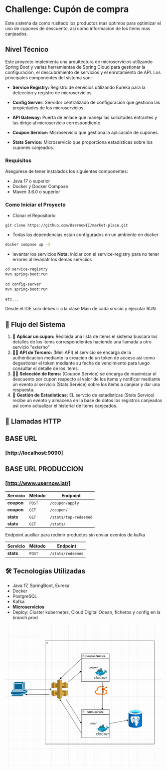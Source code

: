 # Challenge: Cupón de compra

Este sistema da como rusltado los productos mas optimos para optimizar el uso de cupones de descuento, asi como informacion de los items mas canjeados.


## Nivel Técnico
Este proyecto implementa una arquitectura de microservicios utilizando Spring Boot y varias herramientas de Spring Cloud para gestionar la configuración, el descubrimiento de servicios y el enrutamiento de API. Los principales componentes del sistema son:

- **Service Registry:** Registro de servicios utilizando Eureka para la detección y registro de microservicios.​

- **Config Server:** Servidor centralizado de configuración que gestiona las propiedades de los microservicios.​

- **API Gateway:** Puerta de enlace que maneja las solicitudes entrantes y las dirige al microservicio correspondiente.​

- **Coupon Service:** Microservicio que gestiona la aplicación de cupones.​

- **Stats Service:** Microservicio que proporciona estadísticas sobre los cupones canjeados.​

### Requisitos


Asegúrese de tener instalados los siguientes componentes:

- Java 17 o superior​
- Docker y Docker Compose​
- Maven 3.6.0 o superior​


### Como Iniciar el Proyecto

- Clonar el Repositorio

```
git clone https://github.com/UsernowII/market-place.git
```

- Todas las dependencias estan configurados en un ambiente en docker

``` bash
docker compose up -d
```

- levantar los servicios
**Nota:** iniciar con el service-registry para no tener errores al levanatr los demas servciios

```
cd service-registry
mvn spring-boot:run

cd config-server
mvn spring-boot:run

etc...
```

Desde el IDE solo debes ir a la clase Main de cada srvicio y ejecutar RUN


## 🚀 Flujo del Sistema

1. 🛒 **Aplicar un cupon:** Recibida una lista de items el sistema buscara los detalles de los items correspondientes haciendo una llamada a otro servicio "externo"
2. 👨‍🍳 **API de Tercero:** (Meli API) el servicio se encarga de la authenticacion mediante la creacion de un token de acceso asi como degestionar el token mediante su fecha de vencimiento para luego consultar el detalle de los items.
2. 👨‍🍳 **Selección de Items:** (Coupon Service) se encarga de maximizar el descuento por cupon respecto al valor de los items y notificar mediante un evento al servicio (Stats Service) sobre los items a canjear y dar una respuesta.
3. 🏬 **Gestión de Estadisticas:** EL servcio de estadisticas (Stats Service)  recibe un evento y almacena en la base de datos los registros canjeados asi como actualizar el historial de items canjeados.


## 🔗 Llamadas HTTP  

## BASE URL
### [http://localhost:9090]

## BASE URL PRODUCCION
### [http://www.usernow.lat/]

| Servicio          | Método | Endpoint |
|------------------|--------|-----------------  |
| **coupon**       | `POST`  | `/coupon/apply`  |
| **coupon**        | `GET`  | `/coupon/`       |
| **stats**        | `GET`  | `/stats/top-redeemed` |
| **stats**        | `GET`  | `/stats/` |


Endpoint auxiliar para redimir productos sin enviar eventos de kafka

| Servicio          | Método | Endpoint |
|------------------|--------|------------------------------------------------|
| **stats**        | `POST`  | `/stats/redeemed` | 

## 🛠️ Tecnologías Utilizadas

- Java 17, SpringBoot, Eureka.
- Docker
- PostgreSQL
- Kafka
- **Microservicios**
- Deploy: Cluster kubernetes, Cloud Digital Ocean, ficheros y config en la branch prod

![Diagrma Arquitectura Alto nivel](Diagrama-arq.png)
